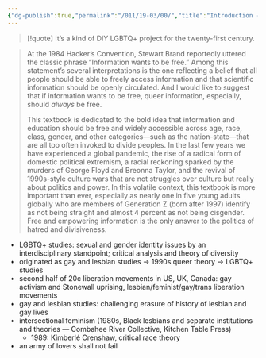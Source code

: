 ```yaml
---
{"dg-publish":true,"permalink":"/011/19-03/00/","title":"Introduction - An Open Invitation","tags":["SJS310"]}
---
```


> [!quote] It’s a kind of DIY LGBTQ+ project for the twenty-first century.

> At the 1984 Hacker’s Convention, Stewart Brand reportedly uttered the classic phrase “Information wants to be free.” Among this statement’s several interpretations is the one reflecting a belief that all people should be able to freely access information and that scientific information should be openly circulated. And I would like to suggest that if information wants to be free, queer information, especially, should _always_ be free.
>
> This textbook is dedicated to the bold idea that information and education should be free and widely accessible across age, race, class, gender, and other categories—such as the nation-state—that are all too often invoked to divide peoples. In the last few years we have experienced a global pandemic, the rise of a radical form of domestic political extremism, a racial reckoning sparked by the murders of George Floyd and Breonna Taylor, and the revival of 1990s-style culture wars that are not struggles over culture but really about politics and power. In this volatile context, this textbook is more important than ever, especially as nearly one in five young adults globally who are members of Generation Z (born after 1997) identify as not being straight and almost 4 percent as not being cisgender. Free and empowering information is the only answer to the politics of hatred and divisiveness.
- LGBTQ+ studies: sexual and gender identity issues by an interdisciplinary standpoint; critical analysis and theory of diversity
- originated as gay and lesbian studies → 1990s queer theory → LGBTQ+ studies
- second half of 20c liberation movements in US, UK, Canada: gay activism and Stonewall uprising, lesbian/feminist/gay/trans liberation movements
- gay and lesbian studies: challenging erasure of history of lesbian and gay lives
- intersectional feminism (1980s, Black lesbians and separate institutions and theories — Combahee River Collective, Kitchen Table Press)
	- 1989: Kimberlé Crenshaw, critical race theory
- an army of lovers shall not fail